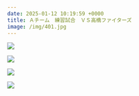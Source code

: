 ```yaml
---
date: 2025-01-12 10:19:59 +0000
title: Ａチーム　練習試合　ＶＳ高橋ファイターズ
image: /img/401.jpg
---
```

![](/img/397.jpg)

![](/img/398.jpg)

![](/img/399.jpg)

![](/img/400.jpg)
